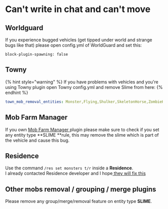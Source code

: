 # Can't write in chat and can't move

## Worldguard

If you experience bugged vehicles (get tipped under world and strange bugs like that) please open config.yml of WorldGuard and set this:

```
block-plugin-spawning: false
```

## Towny

{% hint style="warning" %}
If you have problems with vehicles and you're using Towny plugin open Towny config.yml and remove Slime from here:
{% endhint %}

```yaml
town_mob_removal_entities: Monster,Flying,Shulker,SkeletonHorse,ZombieHorse
```

## Mob Farm Manager

If you own [Mob Farm Manager ](https://www.spigotmc.org/resources/mob-farm-manager-supports-1-7-10-up-to-1-16-hopper-support.15127/)plugin please make sure to check if you set any entity type **SLIME **rule, this may remove the slime which is part of the vehicle and cause this bug.

## Residence

Use the command `/res set monsters t/r` inside a **Residence**.\
I already contacted Residence developer and I hope[ they will fix this](https://github.com/Zrips/Residence/issues/469#issuecomment-801425643)

## Other mobs removal / grouping / merge plugins

Please remove any group/merge/removal feature on entity type **SLIME**.
